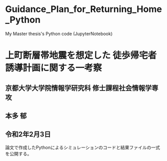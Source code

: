 # Guidance_Plan_for_Returning_Home_Python
My Master thesis's Python code (JupyterNotebook)

# 上町断層帯地震を想定した 徒歩帰宅者誘導計画に関する一考察
## 京都大学大学院情報学研究科 修士課程社会情報学専攻  
## 本多 郁  
## 令和2年2月3日  

論文で作成したPythonによるシミュレーションのコードと結果ファイルの一式を公開する。
